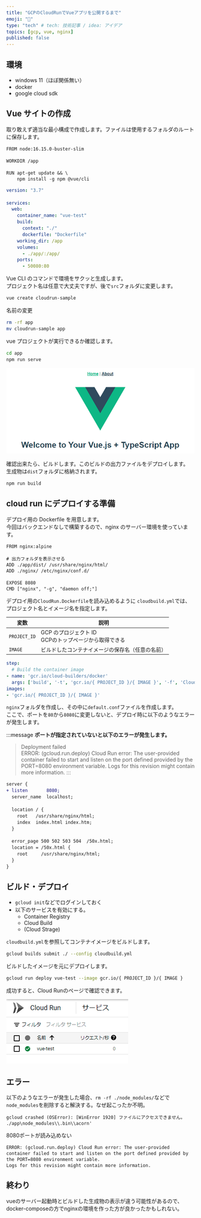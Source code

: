 ```yaml
---
title: "GCPのCloudRunでVueアプリを公開するまで"
emoji: "🎃"
type: "tech" # tech: 技術記事 / idea: アイデア
topics: [gcp, vue, nginx]
published: false
---
```


## 環境

- windows 11（ほぼ関係無い）
- docker
- google cloud sdk

## Vue サイトの作成

取り敢えず適当な最小構成で作成します。ファイルは使用するフォルダのルートに保存します。

```dockerfile:Dockerfile
FROM node:16.15.0-buster-slim

WORKDIR /app

RUN apt-get update && \
    npm install -g npm @vue/cli
```

```yml:docker-compose.yml
version: "3.7"

services:
  web:
    container_name: "vue-test"
    build:
      context: "./"
      dockerfile: "Dockerfile"
    working_dir: /app
    volumes:
      - ./app/:/app/
    ports:
      - 50080:80
```

Vue CLI のコマンドで環境をサクッと生成します。  
プロジェクト名は任意で大丈夫ですが、後で`src`フォルダに変更します。

```bash
vue create cloudrun-sample
```

名前の変更

```bash
rm -rf app
mv cloudrun-sample app
```

vue プロジェクトが実行できるか確認します。

```bash
cd app
npm run serve
```

![vueのdocker起動画面](/images/vue-docker-1.png)

確認出来たら、ビルドします。このビルドの出力ファイルをデプロイします。  
生成物は`dist`フォルダに格納されます。

```bash
npm run build
```

## cloud run にデプロイする準備

デプロイ用の Dockerfile を用意します。  
今回はバックエンドなしで構築するので、nginx のサーバー環境を使っています。

```dockerfile:CloudRun.Dockerfile
FROM nginx:alpine

# 出力フォルダを表示させる
ADD ./app/dist/ /usr/share/nginx/html/
ADD ./nginx/ /etc/nginx/conf.d/

EXPOSE 8080
CMD ["nginx", "-g", "daemon off;"]
```

デプロイ用の`CloudRun.Dockerfile`を読み込めるように
`cloudbuild.yml`では、プロジェクト名とイメージ名を指定します。

| 変数         | 説明                                                |
| ------------ | --------------------------------------------------- |
| `PROJECT_ID` | GCP のプロジェクト ID<br>GCPのトップページから取得できる |
| `IMAGE`      | ビルドしたコンテナイメージの保存名（任意の名前）    |

```yml:cloudbuild.yml
step:
  # Build the container image
- name: 'gcr.io/cloud-builders/docker'
  args: ['build', '-t', 'gcr.io/{ PROJECT_ID }/{ IMAGE }', '-f', 'CloudRun.Dockerfile' '.']
images:
- 'gcr.io/{ PROJECT_ID }/{ IMAGE }'
```

`nginx`フォルダを作成し、その中に`default.conf`ファイルを作成します。  
ここで、ポートを`80`から`8080`に変更しないと、デプロイ時に以下のようなエラーが発生します。

:::message
__ポートが指定されていないと以下のエラーが発生します。__

>Deployment failed\
>ERROR: (gcloud.run.deploy) Cloud Run error: The user-provided container failed to start and listen on the port defined provided by the PORT=8080 environment variable. Logs for this revision might contain more information.
:::

```diff nginx:nginx/default.conf
server {
+ listen       8080;
  server_name  localhost;

  location / {
    root   /usr/share/nginx/html;
    index  index.html index.htm;
  }

  error_page 500 502 503 504  /50x.html;
  location = /50x.html {
    root     /usr/share/nginx/html;
  }
}
```


## ビルド・デプロイ

- `gcloud init`などでログインしておく
- 以下のサービスを有効にする。
  - Container Registry
  - Cloud Build
  - (Cloud Strage)

`cloudbuild.yml`を参照してコンテナイメージをビルドします。
```bash
gcloud builds submit ./ --config cloudbuild.yml
```

ビルドしたイメージを元にデプロイします。
```bash
gcloud run deploy vue-test --image gcr.io/{ PROJECT_ID }/{ IMAGE }
```

成功すると、Cloud Runのページで確認できます。

![](/images/vue-cloudrun-1.png)

## エラー

以下のようなエラーが発生した場合、`rm -rf ./node_modules/`などで`node_modules`を削除すると解決する。なぜ起こったか不明。
```log
gcloud crashed (OSError): [WinError 1920] ファイルにアクセスできません。 ./app\node_modules\\.bin\\acorn'
```

8080ポートが読み込めない
```log
ERROR: (gcloud.run.deploy) Cloud Run error: The user-provided container failed to start and listen on the port defined provided by the PORT=8080 environment variable. 
Logs for this revision might contain more information.
```

## 終わり

vueのサーバー起動時とビルドした生成物の表示が違う可能性があるので、docker-composeの方でnginxの環境を作った方が良かったかもしれない。

